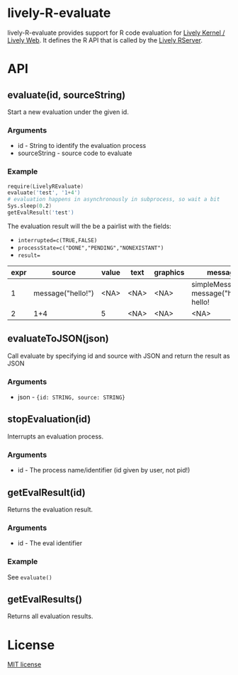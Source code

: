 # lively-R-evaluate

lively-R-evaluate provides support for R code evaluation for [Lively Kernel / Lively Web](https://github.com/LivelyKernel/LivelyKernel).
It defines the R API that is called by the [Lively RServer](https://github.com/LivelyKernel/RServer).

# API

## evaluate(id, sourceString)

Start a new evaluation under the given id.

### Arguments

- id - String to identify the evaluation process
- sourceString - source code to evaluate

### Example

```S
require(LivelyREvaluate)
evaluate('test', '1+4')
# evaluation happens in asynchronously in subprocess, so wait a bit
Sys.sleep(0.2)
getEvalResult('test')
```

The evaluation result will the be a pairlist with the fields:
- `interrupted=c(TRUE,FALSE)`
- `processState=c("DONE","PENDING","NONEXISTANT")`
- `result=`

expr | source            | value| text      | graphics   | message                                    | warning | error
---  | ----------------- | -----   | ----   | --------   | ------------------------------------------ | ------- | -----
1    | message("hello!") |  \<NA\> | \<NA\> |     \<NA\> | simpleMessage in message("hello!"): hello! |  \<NA\> |  \<NA\>
2    |               1+4 |     5   | \<NA\> |     \<NA\> |                                     \<NA\> |  \<NA\> |  \<NA\>


## evaluateToJSON(json)

Call evaluate by specifying id and source with JSON and return the result as JSON

### Arguments

- json - `{id: STRING, source: STRING}`

## stopEvaluation(id)

Interrupts an evaluation process.

### Arguments

- id - The process name/identifier (id given by user, not pid!)

## getEvalResult(id)

Returns the evaluation result.

### Arguments

- id - The eval identifier

### Example

See `evaluate()`

## getEvalResults()

Returns all evaluation results.


# License

[MIT license](LICENSE)
